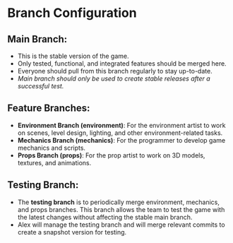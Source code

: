 # Branch Configuration
## Main Branch:
- This is the stable version of the game.
- Only tested, functional, and integrated features should be merged here.
- Everyone should pull from this branch regularly to stay up-to-date.
- *Main branch should only be used to create stable releases after a successful test.*
## Feature Branches:
- **Environment Branch (environment)**: For the environment artist to work on scenes, level design, lighting, and other environment-related tasks.
- **Mechanics Branch (mechanics)**: For the programmer to develop game mechanics and scripts.
- **Props Branch (props)**: For the prop artist to work on 3D models, textures, and animations.
## Testing Branch:
- The **testing branch** is to periodically merge environment, mechanics, and props branches. This branch allows the team to test the game with the latest changes without affecting the stable main branch.
- Alex will manage the testing branch and will merge relevant commits to create a snapshot version for testing.
